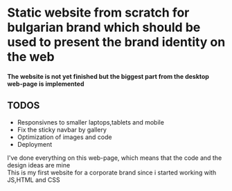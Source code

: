 <h1> Static website from scratch for bulgarian brand which should be used to present the brand identity on the web</h1>

<h4> The website is not yet finished but the biggest part from the desktop web-page is implemented </h4>

<h2>TODOS</h2>

<ul>
<li>Responsivnes to smaller laptops,tablets and mobile</li>
<li>Fix the sticky navbar by gallery</li>
<li>Optimization of images and code</li>
<li>Deployment</li>
</ul>

I've done everything on this web-page, which means that the code and the design ideas are mine <br>
This is my first website for a corporate brand since i started working with JS,HTML and CSS
